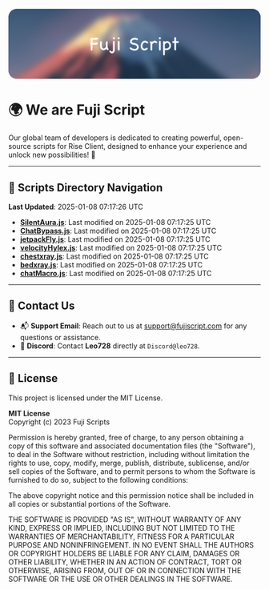 ![Banner](.github/b.webp)

# 🌍 **We are Fuji Script**

Our global team of developers is dedicated to creating powerful, open-source scripts for Rise Client, designed to enhance your experience and unlock new possibilities! 🌟

---
<!-- SCRIPTS_NAVIGATION_START -->
## 📂 **Scripts Directory Navigation**

**Last Updated**: 2025-01-08 07:17:26 UTC

- **[SilentAura.js](scripts/SilentAura.js)**: Last modified on 2025-01-08 07:17:25 UTC
- **[ChatBypass.js](scripts/ChatBypass.js)**: Last modified on 2025-01-08 07:17:25 UTC
- **[jetpackFly.js](scripts/jetpackFly.js)**: Last modified on 2025-01-08 07:17:25 UTC
- **[velocityHylex.js](scripts/velocityHylex.js)**: Last modified on 2025-01-08 07:17:25 UTC
- **[chestxray.js](scripts/chestxray.js)**: Last modified on 2025-01-08 07:17:25 UTC
- **[bedxray.js](scripts/bedxray.js)**: Last modified on 2025-01-08 07:17:25 UTC
- **[chatMacro.js](scripts/chatMacro.js)**: Last modified on 2025-01-08 07:17:25 UTC

<!-- SCRIPTS_NAVIGATION_END -->

---

## 💬 **Contact Us**  
- 📬 **Support Email**: Reach out to us at [support@fujiscript.com](mailto:support@fujiscript.com) for any questions or assistance.  
- 💬 **Discord**: Contact **Leo728** directly at `Discord@leo728`.

---

## 📜 **License**

This project is licensed under the MIT License.  

**MIT License**  
Copyright (c) 2023 Fuji Scripts  

Permission is hereby granted, free of charge, to any person obtaining a copy of this software and associated documentation files (the "Software"), to deal in the Software without restriction, including without limitation the rights to use, copy, modify, merge, publish, distribute, sublicense, and/or sell copies of the Software, and to permit persons to whom the Software is furnished to do so, subject to the following conditions:  

The above copyright notice and this permission notice shall be included in all copies or substantial portions of the Software.  

THE SOFTWARE IS PROVIDED "AS IS", WITHOUT WARRANTY OF ANY KIND, EXPRESS OR IMPLIED, INCLUDING BUT NOT LIMITED TO THE WARRANTIES OF MERCHANTABILITY, FITNESS FOR A PARTICULAR PURPOSE AND NONINFRINGEMENT. IN NO EVENT SHALL THE AUTHORS OR COPYRIGHT HOLDERS BE LIABLE FOR ANY CLAIM, DAMAGES OR OTHER LIABILITY, WHETHER IN AN ACTION OF CONTRACT, TORT OR OTHERWISE, ARISING FROM, OUT OF OR IN CONNECTION WITH THE SOFTWARE OR THE USE OR OTHER DEALINGS IN THE SOFTWARE.  
